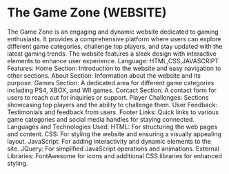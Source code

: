 # The Game Zone (WEBSITE)
 The Game Zone is an engaging and dynamic website  dedicated to gaming enthusiasts. It provides a comprehensive platform where users can explore different game categories, challenge top players, and stay updated with the latest gaming trends. The website features a sleek design with interactive elements to enhance user experience.
Language: HTML,CSS,JAVASCRIPT
Features:
Home Section: Introduction to the website and easy navigation to other sections.
About Section: Information about the website and its purpose.
Games Section: A dedicated area for different game categories including PS4, XBOX, and WII games.
Contact Section: A contact form for users to reach out for inquiries or support.
Player Challenges: Sections showcasing top players and the ability to challenge them.
User Feedback: Testimonials and feedback from users.
Footer Links: Quick links to various game categories and social media handles for staying connected.
Languages and Technologies Used:
HTML: For structuring the web pages and content.
CSS: For styling the website and ensuring a visually appealing layout.
JavaScript: For adding interactivity and dynamic elements to the site.
JQuery: For simplified JavaScript operations and animations.
External Libraries: FontAwesome for icons and additional CSS libraries for enhanced styling.
